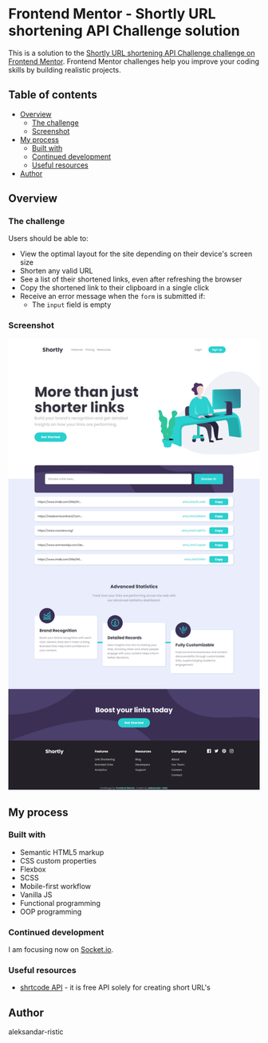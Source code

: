 # Frontend Mentor - Shortly URL shortening API Challenge solution

This is a solution to the
[Shortly URL shortening API Challenge challenge on Frontend Mentor](https://www.frontendmentor.io/challenges/url-shortening-api-landing-page-2ce3ob-G).
Frontend Mentor challenges help you improve your coding skills by building
realistic projects.

## Table of contents

- [Overview](#overview)
  - [The challenge](#the-challenge)
  - [Screenshot](#screenshot)
- [My process](#my-process)
  - [Built with](#built-with)
  - [Continued development](#continued-development)
  - [Useful resources](#useful-resources)
- [Author](#author)

## Overview

### The challenge

Users should be able to:

- View the optimal layout for the site depending on their device's screen size
- Shorten any valid URL
- See a list of their shortened links, even after refreshing the browser
- Copy the shortened link to their clipboard in a single click
- Receive an error message when the `form` is submitted if:
  - The `input` field is empty

### Screenshot

![](./screenshot.png)

## My process

### Built with

- Semantic HTML5 markup
- CSS custom properties
- Flexbox
- SCSS
- Mobile-first workflow
- Vanilla JS
- Functional programming
- OOP programming

### Continued development

I am focusing now on [Socket.io](https://socket.io/).

### Useful resources

- [shrtcode API](https://shrtco.de/docs/) - it is free API solely for creating
  short URL's

## Author

aleksandar-ristic
